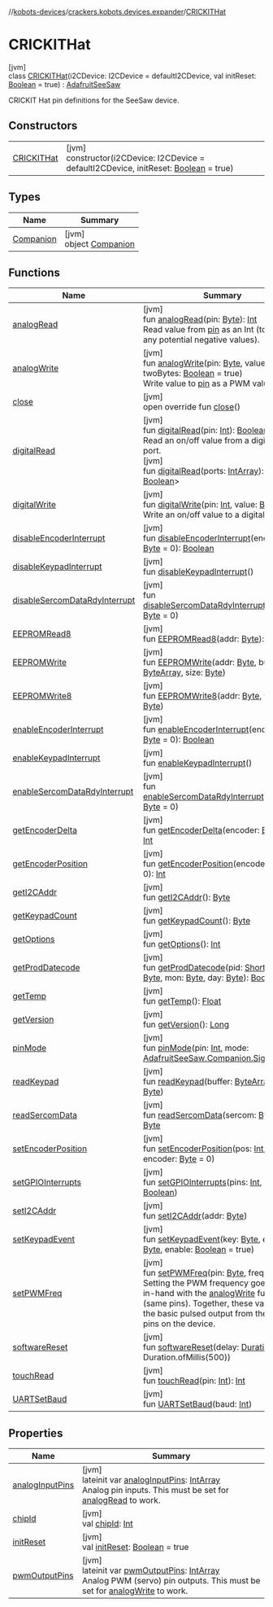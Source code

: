 //[kobots-devices](../../../index.md)/[crackers.kobots.devices.expander](../index.md)/[CRICKITHat](index.md)

# CRICKITHat

[jvm]\
class [CRICKITHat](index.md)(i2CDevice: I2CDevice = defaultI2CDevice, val initReset: [Boolean](https://kotlinlang.org/api/latest/jvm/stdlib/kotlin/-boolean/index.html) = true) : [AdafruitSeeSaw](../-adafruit-see-saw/index.md)

CRICKIT Hat pin definitions for the SeeSaw device.

## Constructors

| | |
|---|---|
| [CRICKITHat](-c-r-i-c-k-i-t-hat.md) | [jvm]<br>constructor(i2CDevice: I2CDevice = defaultI2CDevice, initReset: [Boolean](https://kotlinlang.org/api/latest/jvm/stdlib/kotlin/-boolean/index.html) = true) |

## Types

| Name | Summary |
|---|---|
| [Companion](-companion/index.md) | [jvm]<br>object [Companion](-companion/index.md) |

## Functions

| Name | Summary |
|---|---|
| [analogRead](../-adafruit-see-saw/analog-read.md) | [jvm]<br>fun [analogRead](../-adafruit-see-saw/analog-read.md)(pin: [Byte](https://kotlinlang.org/api/latest/jvm/stdlib/kotlin/-byte/index.html)): [Int](https://kotlinlang.org/api/latest/jvm/stdlib/kotlin/-int/index.html)<br>Read value from [pin](../-adafruit-see-saw/analog-read.md) as an Int (to avoid any potential negative values). |
| [analogWrite](../-adafruit-see-saw/analog-write.md) | [jvm]<br>fun [analogWrite](../-adafruit-see-saw/analog-write.md)(pin: [Byte](https://kotlinlang.org/api/latest/jvm/stdlib/kotlin/-byte/index.html), value: [Short](https://kotlinlang.org/api/latest/jvm/stdlib/kotlin/-short/index.html), twoBytes: [Boolean](https://kotlinlang.org/api/latest/jvm/stdlib/kotlin/-boolean/index.html) = true)<br>Write value to [pin](../-adafruit-see-saw/analog-write.md) as a PWM value |
| [close](../-adafruit-see-saw/close.md) | [jvm]<br>open override fun [close](../-adafruit-see-saw/close.md)() |
| [digitalRead](../-adafruit-see-saw/digital-read.md) | [jvm]<br>fun [digitalRead](../-adafruit-see-saw/digital-read.md)(pin: [Int](https://kotlinlang.org/api/latest/jvm/stdlib/kotlin/-int/index.html)): [Boolean](https://kotlinlang.org/api/latest/jvm/stdlib/kotlin/-boolean/index.html)<br>Read an on/off value from a digital I/O port.<br>[jvm]<br>fun [digitalRead](../-adafruit-see-saw/digital-read.md)(ports: [IntArray](https://kotlinlang.org/api/latest/jvm/stdlib/kotlin/-int-array/index.html)): [Map](https://kotlinlang.org/api/latest/jvm/stdlib/kotlin.collections/-map/index.html)&lt;[Int](https://kotlinlang.org/api/latest/jvm/stdlib/kotlin/-int/index.html), [Boolean](https://kotlinlang.org/api/latest/jvm/stdlib/kotlin/-boolean/index.html)&gt; |
| [digitalWrite](../-adafruit-see-saw/digital-write.md) | [jvm]<br>fun [digitalWrite](../-adafruit-see-saw/digital-write.md)(pin: [Int](https://kotlinlang.org/api/latest/jvm/stdlib/kotlin/-int/index.html), value: [Boolean](https://kotlinlang.org/api/latest/jvm/stdlib/kotlin/-boolean/index.html))<br>Write an on/off value to a digital I/O port. |
| [disableEncoderInterrupt](../-adafruit-see-saw/disable-encoder-interrupt.md) | [jvm]<br>fun [disableEncoderInterrupt](../-adafruit-see-saw/disable-encoder-interrupt.md)(encoder: [Byte](https://kotlinlang.org/api/latest/jvm/stdlib/kotlin/-byte/index.html) = 0): [Boolean](https://kotlinlang.org/api/latest/jvm/stdlib/kotlin/-boolean/index.html) |
| [disableKeypadInterrupt](../-adafruit-see-saw/disable-keypad-interrupt.md) | [jvm]<br>fun [disableKeypadInterrupt](../-adafruit-see-saw/disable-keypad-interrupt.md)() |
| [disableSercomDataRdyInterrupt](../-adafruit-see-saw/disable-sercom-data-rdy-interrupt.md) | [jvm]<br>fun [disableSercomDataRdyInterrupt](../-adafruit-see-saw/disable-sercom-data-rdy-interrupt.md)(sercom: [Byte](https://kotlinlang.org/api/latest/jvm/stdlib/kotlin/-byte/index.html) = 0) |
| [EEPROMRead8](../-adafruit-see-saw/-e-e-p-r-o-m-read8.md) | [jvm]<br>fun [EEPROMRead8](../-adafruit-see-saw/-e-e-p-r-o-m-read8.md)(addr: [Byte](https://kotlinlang.org/api/latest/jvm/stdlib/kotlin/-byte/index.html)): [Byte](https://kotlinlang.org/api/latest/jvm/stdlib/kotlin/-byte/index.html) |
| [EEPROMWrite](../-adafruit-see-saw/-e-e-p-r-o-m-write.md) | [jvm]<br>fun [EEPROMWrite](../-adafruit-see-saw/-e-e-p-r-o-m-write.md)(addr: [Byte](https://kotlinlang.org/api/latest/jvm/stdlib/kotlin/-byte/index.html), buffer: [ByteArray](https://kotlinlang.org/api/latest/jvm/stdlib/kotlin/-byte-array/index.html), size: [Byte](https://kotlinlang.org/api/latest/jvm/stdlib/kotlin/-byte/index.html)) |
| [EEPROMWrite8](../-adafruit-see-saw/-e-e-p-r-o-m-write8.md) | [jvm]<br>fun [EEPROMWrite8](../-adafruit-see-saw/-e-e-p-r-o-m-write8.md)(addr: [Byte](https://kotlinlang.org/api/latest/jvm/stdlib/kotlin/-byte/index.html), value: [Byte](https://kotlinlang.org/api/latest/jvm/stdlib/kotlin/-byte/index.html)) |
| [enableEncoderInterrupt](../-adafruit-see-saw/enable-encoder-interrupt.md) | [jvm]<br>fun [enableEncoderInterrupt](../-adafruit-see-saw/enable-encoder-interrupt.md)(encoder: [Byte](https://kotlinlang.org/api/latest/jvm/stdlib/kotlin/-byte/index.html) = 0): [Boolean](https://kotlinlang.org/api/latest/jvm/stdlib/kotlin/-boolean/index.html) |
| [enableKeypadInterrupt](../-adafruit-see-saw/enable-keypad-interrupt.md) | [jvm]<br>fun [enableKeypadInterrupt](../-adafruit-see-saw/enable-keypad-interrupt.md)() |
| [enableSercomDataRdyInterrupt](../-adafruit-see-saw/enable-sercom-data-rdy-interrupt.md) | [jvm]<br>fun [enableSercomDataRdyInterrupt](../-adafruit-see-saw/enable-sercom-data-rdy-interrupt.md)(sercom: [Byte](https://kotlinlang.org/api/latest/jvm/stdlib/kotlin/-byte/index.html) = 0) |
| [getEncoderDelta](../-adafruit-see-saw/get-encoder-delta.md) | [jvm]<br>fun [getEncoderDelta](../-adafruit-see-saw/get-encoder-delta.md)(encoder: [Byte](https://kotlinlang.org/api/latest/jvm/stdlib/kotlin/-byte/index.html) = 0): [Int](https://kotlinlang.org/api/latest/jvm/stdlib/kotlin/-int/index.html) |
| [getEncoderPosition](../-adafruit-see-saw/get-encoder-position.md) | [jvm]<br>fun [getEncoderPosition](../-adafruit-see-saw/get-encoder-position.md)(encoder: [Byte](https://kotlinlang.org/api/latest/jvm/stdlib/kotlin/-byte/index.html) = 0): [Int](https://kotlinlang.org/api/latest/jvm/stdlib/kotlin/-int/index.html) |
| [getI2CAddr](../-adafruit-see-saw/get-i2-c-addr.md) | [jvm]<br>fun [getI2CAddr](../-adafruit-see-saw/get-i2-c-addr.md)(): [Byte](https://kotlinlang.org/api/latest/jvm/stdlib/kotlin/-byte/index.html) |
| [getKeypadCount](../-adafruit-see-saw/get-keypad-count.md) | [jvm]<br>fun [getKeypadCount](../-adafruit-see-saw/get-keypad-count.md)(): [Byte](https://kotlinlang.org/api/latest/jvm/stdlib/kotlin/-byte/index.html) |
| [getOptions](../-adafruit-see-saw/get-options.md) | [jvm]<br>fun [getOptions](../-adafruit-see-saw/get-options.md)(): [Int](https://kotlinlang.org/api/latest/jvm/stdlib/kotlin/-int/index.html) |
| [getProdDatecode](../-adafruit-see-saw/get-prod-datecode.md) | [jvm]<br>fun [getProdDatecode](../-adafruit-see-saw/get-prod-datecode.md)(pid: [Short](https://kotlinlang.org/api/latest/jvm/stdlib/kotlin/-short/index.html), year: [Byte](https://kotlinlang.org/api/latest/jvm/stdlib/kotlin/-byte/index.html), mon: [Byte](https://kotlinlang.org/api/latest/jvm/stdlib/kotlin/-byte/index.html), day: [Byte](https://kotlinlang.org/api/latest/jvm/stdlib/kotlin/-byte/index.html)): [Boolean](https://kotlinlang.org/api/latest/jvm/stdlib/kotlin/-boolean/index.html) |
| [getTemp](../-adafruit-see-saw/get-temp.md) | [jvm]<br>fun [getTemp](../-adafruit-see-saw/get-temp.md)(): [Float](https://kotlinlang.org/api/latest/jvm/stdlib/kotlin/-float/index.html) |
| [getVersion](../-adafruit-see-saw/get-version.md) | [jvm]<br>fun [getVersion](../-adafruit-see-saw/get-version.md)(): [Long](https://kotlinlang.org/api/latest/jvm/stdlib/kotlin/-long/index.html) |
| [pinMode](../-adafruit-see-saw/pin-mode.md) | [jvm]<br>fun [pinMode](../-adafruit-see-saw/pin-mode.md)(pin: [Int](https://kotlinlang.org/api/latest/jvm/stdlib/kotlin/-int/index.html), mode: [AdafruitSeeSaw.Companion.SignalMode](../-adafruit-see-saw/-companion/-signal-mode/index.md)) |
| [readKeypad](../-adafruit-see-saw/read-keypad.md) | [jvm]<br>fun [readKeypad](../-adafruit-see-saw/read-keypad.md)(buffer: [ByteArray](https://kotlinlang.org/api/latest/jvm/stdlib/kotlin/-byte-array/index.html), count: [Byte](https://kotlinlang.org/api/latest/jvm/stdlib/kotlin/-byte/index.html)) |
| [readSercomData](../-adafruit-see-saw/read-sercom-data.md) | [jvm]<br>fun [readSercomData](../-adafruit-see-saw/read-sercom-data.md)(sercom: [Byte](https://kotlinlang.org/api/latest/jvm/stdlib/kotlin/-byte/index.html) = 0): [Byte](https://kotlinlang.org/api/latest/jvm/stdlib/kotlin/-byte/index.html) |
| [setEncoderPosition](../-adafruit-see-saw/set-encoder-position.md) | [jvm]<br>fun [setEncoderPosition](../-adafruit-see-saw/set-encoder-position.md)(pos: [Int](https://kotlinlang.org/api/latest/jvm/stdlib/kotlin/-int/index.html), encoder: [Byte](https://kotlinlang.org/api/latest/jvm/stdlib/kotlin/-byte/index.html) = 0) |
| [setGPIOInterrupts](../-adafruit-see-saw/set-g-p-i-o-interrupts.md) | [jvm]<br>fun [setGPIOInterrupts](../-adafruit-see-saw/set-g-p-i-o-interrupts.md)(pins: [Int](https://kotlinlang.org/api/latest/jvm/stdlib/kotlin/-int/index.html), enabled: [Boolean](https://kotlinlang.org/api/latest/jvm/stdlib/kotlin/-boolean/index.html)) |
| [setI2CAddr](../-adafruit-see-saw/set-i2-c-addr.md) | [jvm]<br>fun [setI2CAddr](../-adafruit-see-saw/set-i2-c-addr.md)(addr: [Byte](https://kotlinlang.org/api/latest/jvm/stdlib/kotlin/-byte/index.html)) |
| [setKeypadEvent](../-adafruit-see-saw/set-keypad-event.md) | [jvm]<br>fun [setKeypadEvent](../-adafruit-see-saw/set-keypad-event.md)(key: [Byte](https://kotlinlang.org/api/latest/jvm/stdlib/kotlin/-byte/index.html), edge: [Byte](https://kotlinlang.org/api/latest/jvm/stdlib/kotlin/-byte/index.html), enable: [Boolean](https://kotlinlang.org/api/latest/jvm/stdlib/kotlin/-boolean/index.html) = true) |
| [setPWMFreq](../-adafruit-see-saw/set-p-w-m-freq.md) | [jvm]<br>fun [setPWMFreq](../-adafruit-see-saw/set-p-w-m-freq.md)(pin: [Byte](https://kotlinlang.org/api/latest/jvm/stdlib/kotlin/-byte/index.html), freq: [Short](https://kotlinlang.org/api/latest/jvm/stdlib/kotlin/-short/index.html))<br>Setting the PWM frequency goes hand-in-hand with the [analogWrite](../-adafruit-see-saw/analog-write.md) function (same pins). Together, these values set the basic pulsed output from the PWM pins on the device. |
| [softwareReset](../-adafruit-see-saw/software-reset.md) | [jvm]<br>fun [softwareReset](../-adafruit-see-saw/software-reset.md)(delay: [Duration](https://docs.oracle.com/javase/8/docs/api/java/time/Duration.html) = Duration.ofMillis(500)) |
| [touchRead](../-adafruit-see-saw/touch-read.md) | [jvm]<br>fun [touchRead](../-adafruit-see-saw/touch-read.md)(pin: [Int](https://kotlinlang.org/api/latest/jvm/stdlib/kotlin/-int/index.html)): [Int](https://kotlinlang.org/api/latest/jvm/stdlib/kotlin/-int/index.html) |
| [UARTSetBaud](../-adafruit-see-saw/-u-a-r-t-set-baud.md) | [jvm]<br>fun [UARTSetBaud](../-adafruit-see-saw/-u-a-r-t-set-baud.md)(baud: [Int](https://kotlinlang.org/api/latest/jvm/stdlib/kotlin/-int/index.html)) |

## Properties

| Name | Summary |
|---|---|
| [analogInputPins](../-adafruit-see-saw/analog-input-pins.md) | [jvm]<br>lateinit var [analogInputPins](../-adafruit-see-saw/analog-input-pins.md): [IntArray](https://kotlinlang.org/api/latest/jvm/stdlib/kotlin/-int-array/index.html)<br>Analog pin inputs. This must be set for [analogRead](../-adafruit-see-saw/analog-read.md) to work. |
| [chipId](../-adafruit-see-saw/chip-id.md) | [jvm]<br>val [chipId](../-adafruit-see-saw/chip-id.md): [Int](https://kotlinlang.org/api/latest/jvm/stdlib/kotlin/-int/index.html) |
| [initReset](../-adafruit-see-saw/init-reset.md) | [jvm]<br>val [initReset](../-adafruit-see-saw/init-reset.md): [Boolean](https://kotlinlang.org/api/latest/jvm/stdlib/kotlin/-boolean/index.html) = true |
| [pwmOutputPins](../-adafruit-see-saw/pwm-output-pins.md) | [jvm]<br>lateinit var [pwmOutputPins](../-adafruit-see-saw/pwm-output-pins.md): [IntArray](https://kotlinlang.org/api/latest/jvm/stdlib/kotlin/-int-array/index.html)<br>Analog PWM (servo) pin outputs. This must be set for [analogWrite](../-adafruit-see-saw/analog-write.md) to work. |
